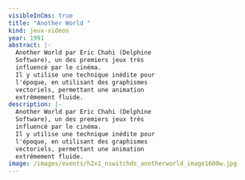 ```yaml
---
visibleInCms: true
title: "Another World "
kind: jeux-videos
year: 1991
abstract: |-
  Another World par Eric Chahi (Delphine
  Software), un des premiers jeux très
  influencé par le cinéma.
  Il y utilise une technique inédite pour
  l'époque, en utilisant des graphismes
  vectoriels, permettant une animation
  extrêmement fluide.
description: |-
  Another World par Eric Chahi (Delphine
  Software), un des premiers jeux très
  influencé par le cinéma.
  Il y utilise une technique inédite pour
  l'époque, en utilisant des graphismes
  vectoriels, permettant une animation
  extrêmement fluide.
image: /images/events/h2x1_nswitchds_anotherworld_image1600w.jpg
---
```

